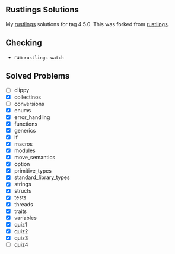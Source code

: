 ## Rustlings Solutions
My [rustlings](https://github.com/rust-lang/rustlings) solutions for tag 4.5.0.
This was forked from [rustlings](https://github.com/rust-lang/rustlings).

## Checking
- run `rustlings watch`

## Solved Problems 
- [ ] clippy
- [x] collectinos
- [ ] conversions
- [x] enums
- [x] error_handling
- [x] functions
- [x] generics
- [x] if
- [x] macros
- [x] modules
- [x] move_semantics
- [x] option
- [x] primitive_types
- [x] standard_library_types
- [x] strings
- [x] structs
- [x] tests
- [x] threads
- [x] traits
- [x] variables
- [x] quiz1
- [x] quiz2
- [x] quiz3
- [ ] quiz4
